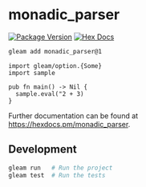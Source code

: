 # monadic_parser

[![Package Version](https://img.shields.io/hexpm/v/monadic_parser)](https://hex.pm/packages/monadic_parser)
[![Hex Docs](https://img.shields.io/badge/hex-docs-ffaff3)](https://hexdocs.pm/monadic_parser/)

```sh
gleam add monadic_parser@1
```

```gleam
import gleam/option.{Some}
import sample

pub fn main() -> Nil {
  sample.eval("2 + 3)
}
```

Further documentation can be found at <https://hexdocs.pm/monadic_parser>.

## Development

```sh
gleam run   # Run the project
gleam test  # Run the tests
```
